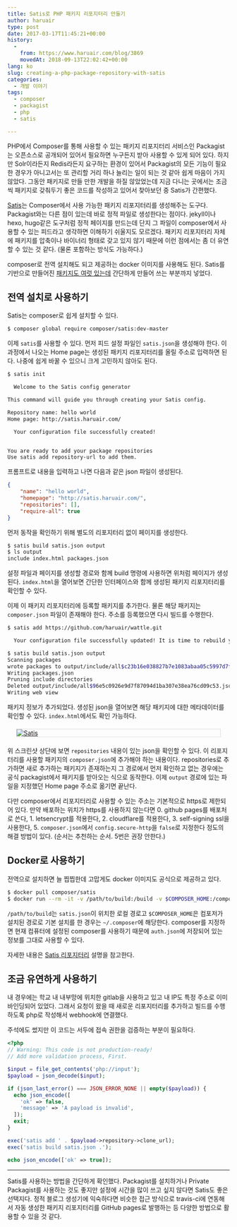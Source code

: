 ```yaml
---
title: Satis로 PHP 패키지 리포지터리 만들기
author: haruair
type: post
date: 2017-03-17T11:45:21+00:00
history:
  - 
    from: https://www.haruair.com/blog/3869
    movedAt: 2018-09-13T22:02:42+00:00
lang: ko
slug: creating-a-php-package-repository-with-satis
categories:
  - 개발 이야기
tags:
  - composer
  - packagist
  - php
  - satis

---
```

PHP에서 Composer를 통해 사용할 수 있는 패키지 리포지터리 서비스인 Packagist는 오픈소스로 공개되어 있어서 필요하면 누구든지 받아 사용할 수 있게 되어 있다. 하지만 Solr이라든지 Redis라든지 요구하는 환경이 있어서 Packagist의 모든 기능이 필요한 경우가 아니고서는 또 관리할 거리 하나 늘리는 일이 되는 것 같아 쉽게 마음이 가지 않았다. 그동안 패키지로 만들 만한 개발을 하질 않았었는데 지금 다니는 곳에서는 조금씩 패키지로 갖춰두기 좋은 코드를 작성하고 있어서 찾아보던 중 Satis가 간편했다.

[Satis][1]는 Composer에서 사용 가능한 패키지 리포지터리를 생성해주는 도구다. Packagist와는 다른 점이 있는데 바로 정적 파일로 생성한다는 점이다. jekyll이나 hexo, hugo같은 도구처럼 정적 페이지를 만드는데 단지 그 파일이 composer에서 사용할 수 있는 피드라고 생각하면 이해하기 쉬울지도 모르겠다. 패키지 리포지터리 자체에 패키지를 압축이나 바이너리 형태로 갖고 있지 않기 때문에 이런 점에서는 좀 더 유연할 수 있는 것 같다. (물론 포함하는 방식도 가능하다.)

composer로 전역 설치해도 되고 제공하는 docker 이미지를 사용해도 된다. Satis를 기반으로 만들어진 [패키지도 여럿 있는데][2] 간단하게 만들어 쓰는 부분까지 넣었다.

## 전역 설치로 사용하기

Satis는 composer로 쉽게 설치할 수 있다.

```bash
$ composer global require composer/satis:dev-master
```

이제 `satis`를 사용할 수 있다. 먼저 피드 설정 파일인 `satis.json`을 생성해야 한다. 이 과정에서 나오는 Home page는 생성된 패키지 리포지터리를 올릴 주소로 입력하면 된다. 나중에 쉽게 바꿀 수 있으니 크게 고민하지 않아도 된다.

```bash
$ satis init

  Welcome to the Satis config generator  

This command will guide you through creating your Satis config.

Repository name: hello world
Home page: http://satis.haruair.com/

  Your configuration file successfully created!  


You are ready to add your package repositories
Use satis add repository-url to add them.
```

프롬프트로 내용을 입력하고 나면 다음과 같은 json 파일이 생성된다.

```json
{
    "name": "hello world",
    "homepage": "http://satis.haruair.com/",
    "repositories": [],
    "require-all": true
}
```

먼저 동작을 확인하기 위해 별도의 리포지터리 없이 페이지를 생성한다.

```bash
$ satis build satis.json output
$ ls output 
include index.html packages.json
```

설정 파일과 페이지를 생성할 경로와 함께 build 명령에 사용하면 위처럼 페이지가 생성된다. `index.html`을 열어보면 간단한 인터페이스와 함께 생성된 패키지 리포지터리를 확인할 수 있다.

이제 이 패키지 리포지터리에 등록할 패키지를 추가한다. 물론 해당 패키지는 `composer.json` 파일이 존재해야 한다. 주소를 등록했으면 다시 빌드를 수행한다.

```bash
$ satis add https://github.com/haruair/wattle.git

  Your configuration file successfully updated! It is time to rebuild your repository  

$ satis build satis.json output
Scanning packages
wrote packages to output/include/all$c23b16e038827b7e1083abaa05c5997d7f334d23.json
Writing packages.json
Pruning include directories
Deleted output/include/all$96e5c0926e9d7f87094d1ba307e38ea76cd09c53.json
Writing web view
```

패키지 정보가 추가되었다. 생성된 json을 열어보면 해당 패키지에 대한 메타데이터를 확인할 수 있다. `index.html`에서도 확인 가능하다.

<div style="border: 1px solid #ddd; margin: 20px;">
  <a data-flickr-embed="true"  href="https://www.flickr.com/photos/90112078@N08/32675193663/in/dateposted-public/" title="Satis"><img src="https://c1.staticflickr.com/1/761/32675193663_194ee095fc_o.png?w=660&#038;ssl=1" alt="Satis" data-recalc-dims="1" /></a>
</div>

위 스크린샷 상단에 보면 `repositories` 내용이 있는 json을 확인할 수 있다. 이 리포지터리를 사용할 패키지의 `composer.json`에 추가해야 하는 내용이다. repositories로 추가하면 새로 추가하는 패키지가 존재하는지 그 경로에서 먼저 확인하고 없는 경우에는 공식 packagist에서 패키지를 받아오는 식으로 동작한다. 이제 `output` 경로에 있는 파일을 지정했던 Home page 주소로 옮기면 끝난다.

다만 composer에서 리포지터리로 사용할 수 있는 주소는 기본적으로 https로 제한되어 있다. 만약 배포하는 위치가 https를 사용하지 않는다면 0. github pages를 배포처로 쓴다, 1. letsencrypt를 적용한다, 2. cloudflare를 적용한다, 3. self-signing ssl을 사용한다, 5. `composer.json`에서 `config.secure-http`을 `false`로 지정한다 정도의 해결 방법이 있다. (순서는 추천하는 순서. 5번은 권장 안한다.)

## Docker로 사용하기

전역으로 설치하면 늘 찝찝한데 고맙게도 docker 이미지도 공식으로 제공하고 있다.

```bash
$ docker pull composer/satis
$ docker run --rm -it -v /path/to/build:/build -v $COMPOSER_HOME:/composer composer/satis
```

`/path/to/build`는 `satis.json`이 위치한 로컬 경로고 `$COMPOSER_HOME`은 컴포저가 설치된 경로로 기본 설치를 한 경우는 `~/.composer`에 해당한다. composer를 지정하면 현재 컴퓨터에 설정된 composer를 사용하기 때문에 `auth.json`에 저장되어 있는 정보를 그대로 사용할 수 있다.

자세한 내용은 [Satis 리포지터리][3] 설명을 참고한다.

## 조금 유연하게 사용하기

내 경우에는 학교 내 내부망에 위치한 gitlab을 사용하고 있고 내 IP도 특정 주소로 이미 바인딩되어 있었다. 그래서 요청이 왔을 때 새로운 리포지터리를 추가하고 빌드를 수행하도록 php로 작성해서 webhook에 연결했다.

주석에도 썼지만 이 코드는 서두에 접속 권한을 검증하는 부분이 필요하다.

```php
<?php
// Warning: This code is not production-ready!
// Add more validation process, First.

$input = file_get_contents('php://input');
$payload = json_decode($input);

if (json_last_error() === JSON_ERROR_NONE || empty($payload)) {
  echo json_encode([
    'ok' => false,
    'message' => 'A payload is invalid',
  ]);
  exit;
}

exec('satis add ' . $payload->repository->clone_url);
exec('satis build satis.json .');

echo json_encode(['ok' => true]);
```

* * *

Satis를 사용하는 방법을 간단하게 확인했다. Packagist를 설치하거나 Private Packagist를 사용하는 것도 좋지만 설정에 시간을 많이 쓰고 싶지 않다면 Satis도 좋은 선택지다. 정적 블로그 생성기에 익숙하다면 비슷한 접근 방식으로 travis-ci에 연동해서 자동 생성한 패키지 리포지터리를 GitHub pages로 발행하는 등 다양한 방법으로 활용할 수 있을 것 같다.

 [1]: https://github.com/composer/satis
 [2]: https://github.com/composer/satis#community-tools
 [3]: https://github.com/composer/satis#run-as-docker-container
